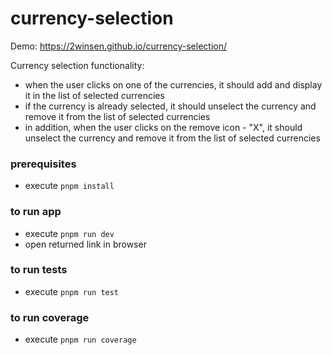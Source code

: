 # currency-selection

Demo: https://2winsen.github.io/currency-selection/

Currency selection functionality:

- when the user clicks on one of the currencies, it should add and display it in the list of
  selected currencies
- if the currency is already selected, it should unselect the currency and remove it from the list
  of selected currencies
- in addition, when the user clicks on the remove icon - "X", it should unselect the currency and remove it from the list of
  selected currencies

### prerequisites

- execute `pnpm install`

### to run app

- execute `pnpm run dev`
- open returned link in browser

### to run tests

- execute `pnpm run test`

### to run coverage

- execute `pnpm run coverage`
